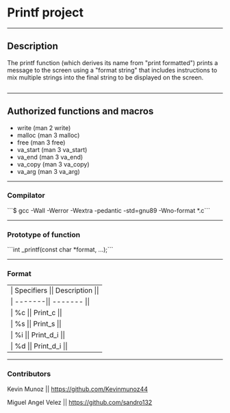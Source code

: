 <h1>Printf project</h1>
<hr>
<h2>Description</h2>
<p>
    The printf function (which derives its name from "print formatted") prints a message to the screen using a "format string" that includes instructions to mix multiple strings into the final string to be displayed on the screen.
</p>
<img src="https://www.it.uc3m.es/pbasanta/asng/course_notes/input_output_printf_example_es.png" alt="">
<hr>
<h2>Authorized functions and macros</h2>
<ul>
    <li>write (man 2 write)</li>
    <li>malloc (man 3 malloc)</li>
    <li>free (man 3 free)</li>
    <li>va_start (man 3 va_start)</li>
    <li>va_end (man 3 va_end)</li>
    <li>va_copy (man 3 va_copy)</li>
    <li>va_arg (man 3 va_arg)</li>
</ul>
<hr>
<h3>Compilator</h3>
```$ gcc -Wall -Werror -Wextra -pedantic -std=gnu89 -Wno-format *.c```
<hr>
<h3>Prototype of function</h3>
```int _printf(const char *format, ...);```
<hr>
<h3>Format</h3>
<table>
    <tr>
        <td>| Specifiers ||            
    Description || </td>
    </tr>
    <tr>
        <td>| -------|| ------- || </td>
    </tr>
    <tr>
        <td>| %c || Print_c || </td>
    </tr>
    <tr>
        <td>| %s || Print_s || </td>
    </tr>
    <tr>
        <td>| %i || Print_d_i || </td>
    </tr>
    <tr>
        <td>| %d || Print_d_i || </td>
    </tr>
</table>
<hr>

<h3>Contributors</h3>
<p>Kevin Munoz || <a href="https://github.com/Kevinmunoz44">https://github.com/Kevinmunoz44</a></p>
<p>Miguel Angel Velez || <a href="https://github.com/sandro132">https://github.com/sandro132</a></p>
